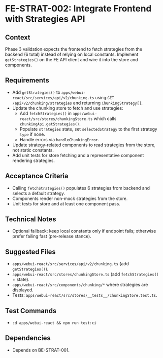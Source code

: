 # FE-STRAT-002: Integrate Frontend with Strategies API

## Context
Phase 3 validation expects the frontend to fetch strategies from the backend (6 total) instead of relying on local constants. Implement `getStrategies()` on the FE API client and wire it into the store and components.

## Requirements
- Add `getStrategies()` to `apps/webui-react/src/services/api/v2/chunking.ts` using `GET /api/v2/chunking/strategies` and returning `ChunkingStrategy[]`.
- Update the chunking store to fetch and use strategies:
  - Add `fetchStrategies()` in `apps/webui-react/src/stores/chunkingStore.ts` which calls `chunkingApi.getStrategies()`.
  - Populate `strategies` state, set `selectedStrategy` to the first strategy `type` if none.
  - Handle errors via `handleChunkingError`.
- Update strategy-related components to read strategies from the store, not static constants.
- Add unit tests for store fetching and a representative component rendering strategies.

## Acceptance Criteria
- Calling `fetchStrategies()` populates 6 strategies from backend and selects a default strategy.
- Components render non-mock strategies from the store.
- Unit tests for store and at least one component pass.

## Technical Notes
- Optional fallback: keep local constants only if endpoint fails; otherwise prefer failing fast (pre-release stance).

## Suggested Files
- `apps/webui-react/src/services/api/v2/chunking.ts` (add `getStrategies()`).
- `apps/webui-react/src/stores/chunkingStore.ts` (add `fetchStrategies()` + state).
- `apps/webui-react/src/components/chunking/*` where strategies are displayed.
- Tests: `apps/webui-react/src/stores/__tests__/chunkingStore.test.ts`.

## Test Commands
- `cd apps/webui-react && npm run test:ci`

## Dependencies
- Depends on BE-STRAT-001.
